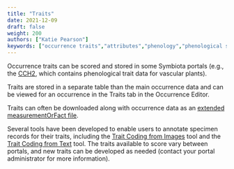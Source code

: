 ```yaml
---
title: "Traits"
date: 2021-12-09
draft: false
weight: 200
authors: ["Katie Pearson"]
keywords: ["occurrence traits","attributes","phenology","phenological scoring"]
---
```


Occurrence traits can be scored and stored in some Symbiota portals (e.g., the [CCH2](https://cch2.org/portal/), which contains phenological trait data for vascular plants).

Traits are stored in a separate table than the main occurrence data and can be viewed for an occurrence in the Traits tab in the Occurrence Editor. 

Traits can often be downloaded along with occurrence data as an [extended measurementOrFact file](https://tools.gbif.org/dwca-validator/extension.do?id=http://rs.iobis.org/obis/terms/ExtendedMeasurementOrFact).

Several tools have been developed to enable users to annotate specimen records for their traits, including the [Trait Coding from Images](/docs/Editor_Guide/Traits/trait_scoring_images) tool and the [Trait Coding from Text](/docs/Editor_Guide/Traits/trait_scoring_text) tool. The traits available to score vary between portals, and new traits can be developed as needed (contact your portal administrator for more information).